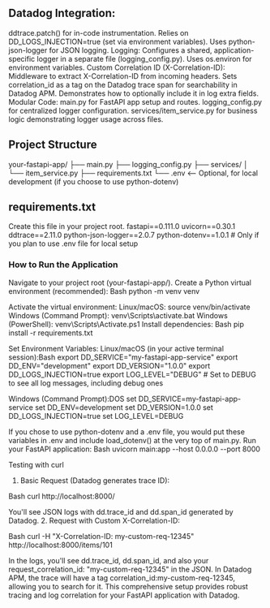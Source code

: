 ## Datadog Integration:
ddtrace.patch() for in-code instrumentation.
Relies on DD_LOGS_INJECTION=true (set via environment variables).
Uses python-json-logger for JSON logging.
Logging:
Configures a shared, application-specific logger in a separate file (logging_config.py).
Uses os.environ for environment variables.
Custom Correlation ID (X-Correlation-ID):
Middleware to extract X-Correlation-ID from incoming headers.
Sets correlation_id as a tag on the Datadog trace span for searchability in Datadog APM.
Demonstrates how to optionally include it in log extra fields.
Modular Code:
main.py for FastAPI app setup and routes.
logging_config.py for centralized logger configuration.
services/item_service.py for business logic demonstrating logger usage across files.

## Project Structure
your-fastapi-app/
├── main.py
├── logging_config.py
├── services/
│   └── item_service.py
├── requirements.txt
└── .env  <-- Optional, for local development (if you choose to use python-dotenv)


## requirements.txt
Create this file in your project root.
fastapi==0.111.0
uvicorn==0.30.1
ddtrace==2.11.0
python-json-logger==2.0.7
python-dotenv==1.0.1  # Only if you plan to use .env file for local setup

### How to Run the Application
Navigate to your project root (your-fastapi-app/).
Create a Python virtual environment (recommended):
Bash
python -m venv venv


Activate the virtual environment:
Linux/macOS: source venv/bin/activate
Windows (Command Prompt): venv\Scripts\activate.bat
Windows (PowerShell): venv\Scripts\Activate.ps1
Install dependencies:
Bash
pip install -r requirements.txt


Set Environment Variables: Linux/macOS (in your active terminal session):Bash
export DD_SERVICE="my-fastapi-app-service"
export DD_ENV="development"
export DD_VERSION="1.0.0"
export DD_LOGS_INJECTION=true
export LOG_LEVEL="DEBUG" # Set to DEBUG to see all log messages, including debug ones

Windows (Command Prompt):DOS
set DD_SERVICE=my-fastapi-app-service
set DD_ENV=development
set DD_VERSION=1.0.0
set DD_LOGS_INJECTION=true
set LOG_LEVEL=DEBUG

If you chose to use python-dotenv and a .env file, you would put these variables in .env and include load_dotenv() at the very top of main.py.
Run your FastAPI application:
Bash
uvicorn main:app --host 0.0.0.0 --port 8000


Testing with curl
1. Basic Request (Datadog generates trace ID):

Bash
curl http://localhost:8000/


You'll see JSON logs with dd.trace_id and dd.span_id generated by Datadog.
2. Request with Custom X-Correlation-ID:

Bash
curl -H "X-Correlation-ID: my-custom-req-12345" http://localhost:8000/items/101


In the logs, you'll see dd.trace_id, dd.span_id, and also your request_correlation_id: "my-custom-req-12345" in the JSON.
In Datadog APM, the trace will have a tag correlation_id:my-custom-req-12345, allowing you to search for it.
This comprehensive setup provides robust tracing and log correlation for your FastAPI application with Datadog.
